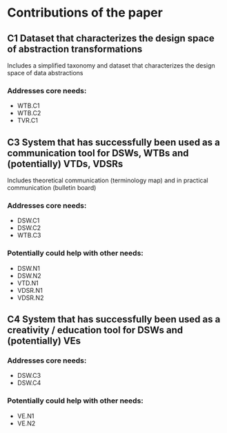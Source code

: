 # Contributions of the paper
## **C1** Dataset that characterizes the design space of abstraction transformations
Includes a simplified taxonomy and dataset that characterizes the design space of data abstractions

### Addresses core needs:
- WTB.C1
- WTB.C2
- TVR.C1

## **C3** System that has successfully been used as a communication tool for DSWs, WTBs and (potentially) VTDs, VDSRs
Includes theoretical communication (terminology map) and in practical communication (bulletin board)

### Addresses core needs:
- DSW.C1
- DSW.C2
- WTB.C3

### Potentially could help with other needs:
- DSW.N1
- DSW.N2
- VTD.N1
- VDSR.N1
- VDSR.N2

## **C4** System that has successfully been used as a creativity / education tool for DSWs and (potentially) VEs

### Addresses core needs:
- DSW.C3
- DSW.C4

### Potentially could help with other needs:
- VE.N1
- VE.N2
